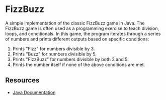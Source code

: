 # FizzBuzz

A simple implementation of the classic FizzBuzz game in Java. The FizzBuzz game is often used as a programming exercise to teach division, loops, and conditionals. In this game, the program iterates through a series of numbers and prints different outputs based on specific conditions:
1. Prints "Fizz" for numbers divisible by 3.
2. Prints "Buzz" for numbers divisible by 5.
3.  Prints "FizzBuzz" for numbers divisible by both 3 and 5.
4. Prints the number itself if none of the above conditions are met.

## Resources
- [Java Documentation](https://docs.oracle.com/javase/8/docs/)
